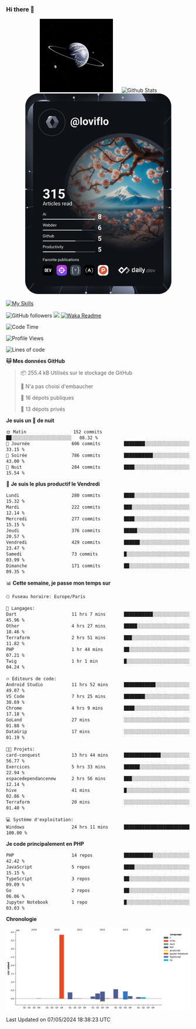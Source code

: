 ### Hi there 👋

<p align="center">
  <img src="https://github.com/Loviflo/Loviflo/blob/main/img/portrait.jpg" alt="Loviflo" height="200" style="margin-right: 20px"/>
  <img src="https://github-readme-stats.vercel.app/api?username=Loviflo&show_icons=true&theme=graywhite" alt="Github Stats" />
  <a href="https://app.daily.dev/loviflo"><img src="https://github.com/loviflo/loviflo/blob/main/devcard.svg" width="400" alt="Loviflo's Dev Card"/></a>
</p>

[![My Skills](https://skillicons.dev/icons?i=php,laravel,symfony,dotnet,cs,nodejs,mysql,postgres,js,ts,html,css,sass,angular,react,electron,docker,webpack,vscode,figma,git,github,gitlab,nginx,postman&perline=5)](https://skillicons.dev)

![GitHub followers](https://img.shields.io/github/followers/Loviflo?label=Follow&style=social)
![](https://visitor-badge.glitch.me/badge?page_id=Loviflo.Loviflo)
[![Waka Readme](https://github.com/Loviflo/Loviflo/actions/workflows/update-stats.yml/badge.svg)](https://github.com/Loviflo/Loviflo/actions/workflows/update-stats.yml)

<!--START_SECTION:waka-->
![Code Time](http://img.shields.io/badge/Code%20Time-2%2C078%20hrs%2055%20mins-blue)

![Profile Views](http://img.shields.io/badge/Vues%20du%20profil-0-blue)

![Lines of code](https://img.shields.io/badge/Depuis%20Hello%20World%2C%20j%27ai%20%C3%A9crit-6.3%20million%20Lignes%20de%20code-blue)

**🐱 Mes données GitHub** 

> 📦 255.4 kB Utilisés sur le stockage de GitHub 
 > 
> 🚫 N'a pas choisi d'embaucher
 > 
> 📜 16 dépots publiques 
 > 
> 🔑 13 dépots privés 
 > 
**Je suis un 🦉 de nuit** 

```text
🌞 Matin                  152 commits         ██░░░░░░░░░░░░░░░░░░░░░░░   08.32 % 
🌆 Journée                606 commits         ████████░░░░░░░░░░░░░░░░░   33.15 % 
🌃 Soirée                 786 commits         ███████████░░░░░░░░░░░░░░   43.00 % 
🌙 Nuit                   284 commits         ████░░░░░░░░░░░░░░░░░░░░░   15.54 % 
```
📅 **Je suis le plus productif le Vendredi** 

```text
Lundi                    280 commits         ████░░░░░░░░░░░░░░░░░░░░░   15.32 % 
Mardi                    222 commits         ███░░░░░░░░░░░░░░░░░░░░░░   12.14 % 
Mercredi                 277 commits         ████░░░░░░░░░░░░░░░░░░░░░   15.15 % 
Jeudi                    376 commits         █████░░░░░░░░░░░░░░░░░░░░   20.57 % 
Vendredi                 429 commits         ██████░░░░░░░░░░░░░░░░░░░   23.47 % 
Samedi                   73 commits          █░░░░░░░░░░░░░░░░░░░░░░░░   03.99 % 
Dimanche                 171 commits         ██░░░░░░░░░░░░░░░░░░░░░░░   09.35 % 
```


📊 **Cette semaine, je passe mon temps sur** 

```text
🕑︎ Fuseau horaire: Europe/Paris

💬 Langages: 
Dart                     11 hrs 7 mins       ███████████░░░░░░░░░░░░░░   45.96 % 
Other                    4 hrs 27 mins       █████░░░░░░░░░░░░░░░░░░░░   18.46 % 
Terraform                2 hrs 51 mins       ███░░░░░░░░░░░░░░░░░░░░░░   11.82 % 
PHP                      1 hr 44 mins        ██░░░░░░░░░░░░░░░░░░░░░░░   07.21 % 
Twig                     1 hr 1 min          █░░░░░░░░░░░░░░░░░░░░░░░░   04.24 % 

🔥 Éditeurs de code: 
Android Studio           11 hrs 52 mins      ████████████░░░░░░░░░░░░░   49.07 % 
VS Code                  7 hrs 25 mins       ████████░░░░░░░░░░░░░░░░░   30.69 % 
Chrome                   4 hrs 9 mins        ████░░░░░░░░░░░░░░░░░░░░░   17.18 % 
GoLand                   27 mins             ░░░░░░░░░░░░░░░░░░░░░░░░░   01.88 % 
DataGrip                 17 mins             ░░░░░░░░░░░░░░░░░░░░░░░░░   01.19 % 

🐱‍💻 Projets: 
card-conquest            13 hrs 44 mins      ██████████████░░░░░░░░░░░   56.77 % 
Exercices                5 hrs 33 mins       ██████░░░░░░░░░░░░░░░░░░░   22.94 % 
espacedependancenew      2 hrs 56 mins       ███░░░░░░░░░░░░░░░░░░░░░░   12.14 % 
hive                     41 mins             █░░░░░░░░░░░░░░░░░░░░░░░░   02.86 % 
Terraform                20 mins             ░░░░░░░░░░░░░░░░░░░░░░░░░   01.40 % 

💻 Système d'exploitation: 
Windows                  24 hrs 11 mins      █████████████████████████   100.00 % 
```

**Je code principalement en PHP** 

```text
PHP                      14 repos            ███████████░░░░░░░░░░░░░░   42.42 % 
JavaScript               5 repos             ████░░░░░░░░░░░░░░░░░░░░░   15.15 % 
TypeScript               3 repos             ██░░░░░░░░░░░░░░░░░░░░░░░   09.09 % 
Go                       2 repos             ██░░░░░░░░░░░░░░░░░░░░░░░   06.06 % 
Jupyter Notebook         1 repo              █░░░░░░░░░░░░░░░░░░░░░░░░   03.03 % 
```



**Chronologie**

![Lines of Code chart](https://raw.githubusercontent.com/Loviflo/Loviflo/main/assets/bar_graph.png)


 Last Updated on 07/05/2024 18:38:23 UTC
<!--END_SECTION:waka-->
